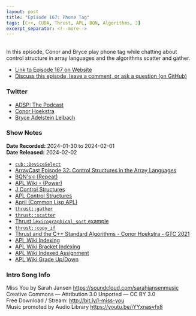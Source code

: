 ```yaml
---
layout: post
title: "Episode 167: Phone Tag"
tags: [C++, CUDA, Thrust, APL, BQN, Algorithms, J]
excerpt_separator: <!--more-->
---
```


<div id="buzzsprout-player-14427352"></div><script src="https://www.buzzsprout.com/1501960/14427352-episode-167-phone-tag.js?container_id=buzzsprout-player-14427352&player=small" type="text/javascript" charset="utf-8"></script>

<br>In this episode, Conor and Bryce play phone tag while chatting about control structure in array languages and the algorithms scatter and gather.

<!--more-->

* [Link to Episode 167 on Website](https://adspthepodcast.com/2024/02/02/Episode-167.html)
* [Discuss this episode, leave a comment, or ask a question (on GitHub)](https://github.com/codereport/adsp2/discussions/59)

### Twitter
 
* [ADSP: The Podcast](https://twitter.com/adspthepodcast)
* [Conor Hoekstra](https://twitter.com/code_report)
* [Bryce Adelstein Lelbach](https://twitter.com/blelbach)

### Show Notes
 
**Date Recorded:** 2024-01-30 to 2024-02-01 <br>
**Date Released:** 2024-02-02

* [`cub::DeviceSelect`](https://nvlabs.github.io/cub/structcub_1_1_device_select.html)
* [ArrayCast Episode 32: Control Structures in the Array Languages](https://www.arraycast.com/episodes/episode32-control-structures)
* [BQN's `⍟` (Repeat)](https://mlochbaum.github.io/BQN/help/repeat.html)
* [APL Wiki `⍣` (Power)](https://aplwiki.com/wiki/Power_(operator))
* [J Control Structures](https://code.jsoftware.com/wiki/Vocabulary/ControlStructures)
* [APL Control Structures](https://aplwiki.com/wiki/Control_structure)
* [April (Common Lisp APL)](https://aplwiki.com/wiki/April)
* [`thrust::gather`](https://nvidia.github.io/cccl/thrust/api/groups/group__gathering.html#function-gather)
* [`thrust::scatter`](https://nvidia.github.io/cccl/thrust/api/groups/group__scattering.html#function-scatter)
* [Thrust `lexicographical_sort` example](https://github.com/NVIDIA/cccl/blob/main/thrust/examples/lexicographical_sort.cu)
* [`thrust::copy_if`](https://thrust.github.io/doc/group__stream__compaction_ga695e974946e56f2ecfb20e9ec4fb7cca.html)
* [Thrust and the C++ Standard Algorithms - Conor Hoekstra - GTC 2021](https://www.youtube.com/watch?v=zlJg9mCNfkQ)
* [APL Wiki Indexing](https://aplwiki.com/wiki/Indexing)
* [APL Wiki Bracket Indexing](https://aplwiki.com/wiki/Bracket_indexing)
* [APL Wiki Indexed Assignment](https://aplwiki.com/wiki/Assignment#Indexed_assignment)
* [APL Wiki Grade Up/Down](https://aplwiki.com/wiki/Grade)

### Intro Song Info
 
Miss You by Sarah Jansen https://soundcloud.com/sarahjansenmusic<br>
Creative Commons — Attribution 3.0 Unported — CC BY 3.0<br>
Free Download / Stream: http://bit.ly/l-miss-you<br>
Music promoted by Audio Library https://youtu.be/iYYxnasvfx8<br>

